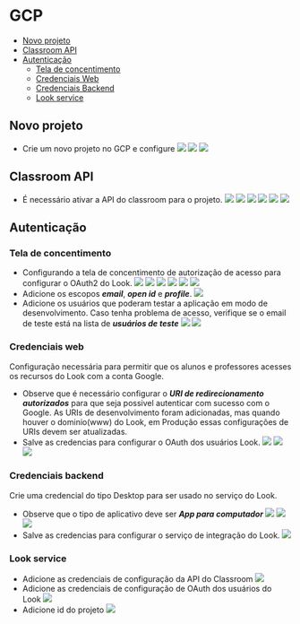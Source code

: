 # GCP
- [Novo projeto](#novo-projeto)
- [Classroom API](#classroom-api)
- [Autenticação](#autenticação)
    - [Tela de concentimento](#tela-de-concentimento)
    - [Credenciais Web](#credenciais-web)
    - [Credenciais Backend](#credenciais-backend)
    - [Look service](#look-service)
## Novo projeto
- Crie um novo projeto no GCP e configure
![](screenshot/gcp/01.png)
![](screenshot/gcp/02.png)
![](screenshot/gcp/03.png)

## Classroom API
- É necessário ativar a API do classroom para o projeto.
![](screenshot/gcp/04.png)
![](screenshot/gcp/05.png)
![](screenshot/gcp/06.png)
![](screenshot/gcp/07.png)
![](screenshot/gcp/08.png)
![](screenshot/gcp/09.png)
## Autenticação
### Tela de concentimento
- Configurando a tela de concentimento de autorização de acesso para configurar o OAuth2 do Look.
![](screenshot/gcp/11.png)
![](screenshot/gcp/12.png)
![](screenshot/gcp/13.png)
![](screenshot/gcp/14.png)
![](screenshot/gcp/15.png)
![](screenshot/gcp/16.png)
- Adicione os escopos ***email***, ***open id*** e ***profile***.
![](screenshot/gcp/17.png)
- Adicione os usuários que poderam testar a aplicação em modo de desenvolvimento. Caso tenha problema de acesso, verifique se o email de teste está na lista de ***usuários de teste***
![](screenshot/gcp/18.png)
![](screenshot/gcp/19.png)
### Credenciais web
Configuração necessária para permitir que os alunos e professores acesses os recursos do Look com a conta Google.
- Observe que é necessário configurar o ***URI de redirecionamento autorizados*** para que seja possivel autenticar com sucesso com o Google. As URIs de desenvolvimento foram adicionadas, mas quando houver o dominio(www) do Look, em Produção essas configurações de URIs devem ser atualizadas.
- Salve as credencias para configurar o OAuth dos usuários Look.
![](screenshot/gcp/11.png)
![](screenshot/gcp/12.png)
![](screenshot/gcp/20.png)
### Credenciais backend
Crie uma credencial do tipo Desktop para ser usado no serviço do Look.
- Observe que o tipo de aplicativo deve ser ***App para computador***
![](screenshot/gcp/11.png)
![](screenshot/gcp/12.png)
![](screenshot/gcp/22.png)
- Salve as credencias para configurar o serviço de integração do Look.
![](screenshot/gcp/23.png)
### Look service
- Adicione as credenciais de configuração da API do Classroom
![](screenshot/gcp/24.png)
- Adicione as credenciais de configuração de OAuth dos usuários do Look
![](screenshot/gcp/25.png)
- Adicione id do projeto 
![](screenshot/gcp/26.png)